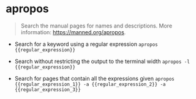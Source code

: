 # apropos
> Search the manual pages for names and descriptions.
> More information: <https://manned.org/apropos>.

- Search for a keyword using a regular expression
`apropos {{regular_expression}}`

- Search without restricting the output to the terminal width
`apropos -l {{regular_expression}}`

- Search for pages that contain all the expressions given
`apropos {{regular_expression_1}} -a {{regular_expression_2}} -a {{regular_expression_3}}`
